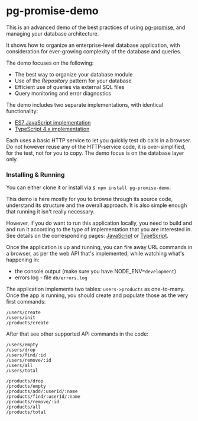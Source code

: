 pg-promise-demo
===============

This is an advanced demo of the best practices of using [pg-promise], and managing your database architecture.

It shows how to organize an enterprise-level database application, with consideration for ever-growing complexity of the database and queries.

The demo focuses on the following:

* The best way to organize your database module
* Use of the _Repository_ pattern for your database
* Efficient use of queries via external SQL files
* Query monitoring and error diagnostics

The demo includes two separate implementations, with identical functionality:

* [ES7 JavaScript implementation](https://github.com/vitaly-t/pg-promise-demo/tree/master/JavaScript)
* [TypeScript 4.x implementation](https://github.com/vitaly-t/pg-promise-demo/tree/master/TypeScript)

Each uses a basic HTTP service to let you quickly test db calls in a browser. Do not however reuse
any of the HTTP-service code, it is over-simplified, for the test, not for you to copy. The demo focus
is on the database layer only. 

### Installing & Running

You can either clone it or install via `$ npm install pg-promise-demo`.

This demo is here mostly for you to browse through its source code, understand its structure and the overall approach.
It is also simple enough that running it isn't really necessary.

However, if you do want to run this application locally, you need to build and and run it according to the type of implementation
that you are interested in. See details on the corresponding pages: [JavaScript] or [TypeScript].

Once the application is up and running, you can fire away URL commands in a browser, as per the web API that's implemented,
while watching what's happening in:

* the console output (make sure you have NODE_ENV=`development`)
* errors log - file `db/errors.log`

The application implements two tables: `users->products` as one-to-many. Once the app is running, you should create
and populate those as the very first commands:

```
/users/create
/users/init
/products/create
```

After that see other supported API commands in the code:
 
```
/users/empty
/users/drop
/users/find/:id
/users/remove/:id
/users/all
/users/total

/products/drop
/products/empty
/products/add/:userId/:name
/products/find/:userId/:name
/products/remove/:id
/products/all
/products/total
```

[JavaScript]:https://github.com/vitaly-t/pg-promise-demo/tree/master/JavaScript
[TypeScript]:https://github.com/vitaly-t/pg-promise-demo/tree/master/TypeScript
[pg-promise]:https://github.com/vitaly-t/pg-promise
[pg-monitor]:https://github.com/vitaly-t/pg-monitor
